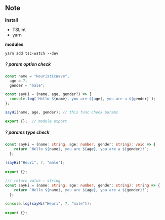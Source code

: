 ## Note



**Install**

- TSLint
- yarn



**modules**

```shell
yarn add tsc-watch --dev
```



##### ? param option check

```typescript
const name = "HeuristicWave",
  age = 7,
  gender = "male";

const sayHi = (name, age, gender?) => {
  console.log(`Hello ${name}, you are ${age}, you are a ${gender}`);
};

sayHi(name, age, gender); // this func check params

export {};	// module export
```



##### ? params type check

```typescript
const sayHi = (name: string, age: number, gender: string): void => {
    return `Hello ${name}, you are ${age}, you are a ${gender}!`;
  };
  
(sayHi("Heuri", 7, "male");
  
export {};

/// return value : string
const sayHi = (name: string, age: number, gender: string): string => {
    return `Hello ${name}, you are ${age}, you are a ${gender}!`;
  };
  
console.log(sayHi("Heuri", 7, "male"));
  
export {};
```

